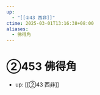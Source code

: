 ```yaml
---
up:
  - "[[②43 西非]]"
ctime: 2025-03-01T13:16:38+08:00
aliases:
  - 佛得角
---
```


# ②453 佛得角

- up: [[②43 西非]]
